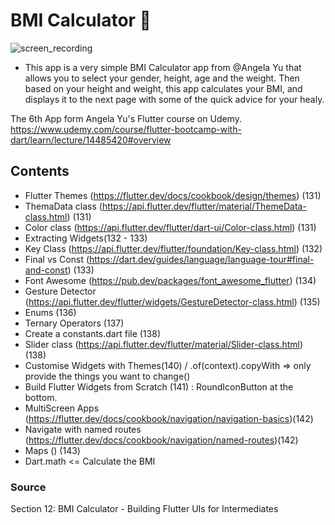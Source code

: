 
# BMI Calculator 💪

![screen_recording](https://user-images.githubusercontent.com/43631528/79336947-93696500-7f5f-11ea-9de6-7d147ca3c215.gif)


- This app is a very simple BMI Calculator app from @Angela Yu that allows you to select your gender, height, age and the weight. Then based on your height and weight, this app calculates your BMI, and displays it to the next page with some of the quick advice for your healy. 

The 6th App form  Angela Yu's Flutter course on Udemy.
https://www.udemy.com/course/flutter-bootcamp-with-dart/learn/lecture/14485420#overview



## Contents 
- Flutter Themes (https://flutter.dev/docs/cookbook/design/themes) (131)
- ThemaData class (https://api.flutter.dev/flutter/material/ThemeData-class.html) (131)
- Color class (https://api.flutter.dev/flutter/dart-ui/Color-class.html) (131)
- Extracting Widgets(132 - 133)
- Key Class (https://api.flutter.dev/flutter/foundation/Key-class.html) (132)
- Final vs Const (https://dart.dev/guides/language/language-tour#final-and-const) (133)
- Font Awesome (https://pub.dev/packages/font_awesome_flutter) (134)
- Gesture Detector (https://api.flutter.dev/flutter/widgets/GestureDetector-class.html) (135)
- Enums (136)
- Ternary Operators (137)
- Create a constants.dart file (138)
-  Slider class (https://api.flutter.dev/flutter/material/Slider-class.html) (138)
- Customise Widgets with Themes(140) / .of(context).copyWith => only provide the things you want to change() 
- Build Flutter Widgets from Scratch (141) : RoundIconButton at the bottom.
- MultiScreen Apps (https://flutter.dev/docs/cookbook/navigation/navigation-basics)(142)
- Navigate with named routes (https://flutter.dev/docs/cookbook/navigation/named-routes)(142)
- Maps () (143)
- Dart.math <= Calculate the BMI
### Source 
Section 12: BMI Calculator - Building Flutter UIs for Intermediates

